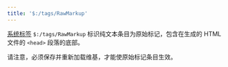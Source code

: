 ```yaml
---
title: '$:/tags/RawMarkup'
---
```


[系统标签](SystemTags) `$:/tags/RawMarkup` 标识纯文本条目为原始标记，包含在生成的 HTML 文件的 `<head>` 段落的底部。

请注意，必须保存并重新加载维基，才能使原始标记条目生效。